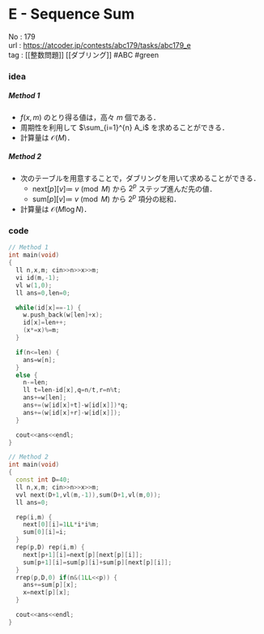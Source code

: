 # E - Sequence Sum

No	: 179  
url	: https://atcoder.jp/contests/abc179/tasks/abc179_e  
tag	: [[整数問題]] [[ダブリング]]  #ABC #green

### idea
##### Method 1
- $f(x,m)$ のとり得る値は，高々 $m$ 個である．
- 周期性を利用して $\sum_{i=1}^{n} A_i$ を求めることができる．
- 計算量は $\mathcal{O}(M)$．
##### Method 2
- 次のテーブルを用意することで，ダブリングを用いて求めることができる．
	- $\text{next}[p][v] \coloneqq$ $v \pmod M$ から $2^p$ ステップ進んだ先の値．
	- $\text{sum}[p][v] \coloneqq$ $v \pmod M$ から $2^p$ 項分の総和．
- 計算量は $\mathcal{O}(M \log N)$．


### code
```cpp
// Method 1
int	main(void)
{
  ll n,x,m; cin>>n>>x>>m;
  vi id(m,-1);
  vl w(1,0);
  ll ans=0,len=0;

  while(id[x]==-1) {
    w.push_back(w[len]+x);
    id[x]=len++;
    (x*=x)%=m;
  }

  if(n<=len) {
    ans=w[n];
  }
  else {
    n-=len;
    ll t=len-id[x],q=n/t,r=n%t;
    ans+=w[len];
    ans+=(w[id[x]+t]-w[id[x]])*q;
    ans+=(w[id[x]+r]-w[id[x]]);
  }

  cout<<ans<<endl;
}
```

```cpp
// Method 2
int	main(void)
{
  const int D=40;
  ll n,x,m; cin>>n>>x>>m;
  vvl next(D+1,vl(m,-1)),sum(D+1,vl(m,0));
  ll ans=0;

  rep(i,m) {
    next[0][i]=1LL*i*i%m;
    sum[0][i]=i;
  }
  rep(p,D) rep(i,m) {
    next[p+1][i]=next[p][next[p][i]];
    sum[p+1][i]=sum[p][i]+sum[p][next[p][i]];
  }
  rrep(p,D,0) if(n&(1LL<<p)) {
    ans+=sum[p][x];
    x=next[p][x];
  }

  cout<<ans<<endl;
}
```